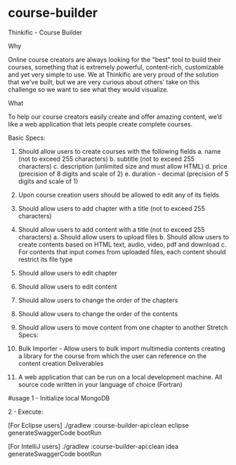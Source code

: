 # course-builder

Thinkific - Course Builder

Why

Online course creators are always looking for the "best" tool to build their courses, something
that is extremely powerful, content-rich, customizable and yet very simple to use. We at Thinkific
are very proud of the solution that we've built, but we are very curious about others’ take on this
challenge so we want to see what they would visualize.

What

To help our course creators easily create and offer amazing content, we’d like a web application
that lets people create complete courses.

Basic Specs:
1. Should allow users to create courses with the following fields
a. name (not to exceed 255 characters)
b. subtitle (not to exceed 255 characters)
c. description (unlimited size and must allow HTML)
d. price (precision of 8 digits and scale of 2)
e. duration - decimal (precision of 5 digits and scale of 1)

2. Upon course creation users should be allowed to edit any of its fields

3. Should allow users to add chapter with a title (not to exceed 255 characters)

4. Should allow users to add content with a title (not to exceed 255 characters)
a. Should allow users to upload files
b. Should allow users to create contents based on HTML text, audio, video, pdf and
download
c. For contents that input comes from uploaded files, each content should restrict its
file type

5. Should allow users to edit chapter

6. Should allow users to edit content

7. Should allow users to change the order of the chapters

8. Should allow users to change the order of the contents

9. Should allow users to move content from one chapter to another
Stretch Specs:
1. Bulk Importer - Allow users to bulk import multimedia contents creating a library for the
course from which the user can reference on the content creation
Deliverables
1. A web application that can be run on a local development machine. All source code
written in your language of choice (Fortran)

#usage
1 - Initialize local MongoDB

2 - Execute:

[For Eclipse users] ./gradlew :course-builder-api:clean eclipse generateSwaggerCode bootRun

[For IntelliJ users] ./gradlew :course-builder-api:clean idea generateSwaggerCode bootRun
